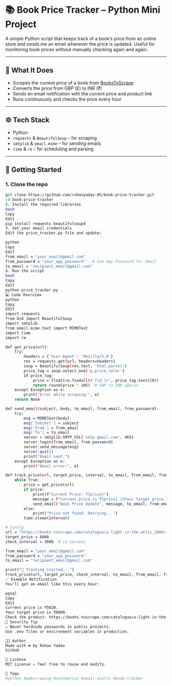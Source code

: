 # 📚 Book Price Tracker – Python Mini Project

A simple Python script that keeps track of a book’s price from an online store and sends me an email whenever the price is updated. Useful for monitoring book prices without manually checking again and again.

---

## 🔧 What It Does

- Scrapes the current price of a book from [BooksToScrape](https://books.toscrape.com)
- Converts the price from GBP (£) to INR (₹)
- Sends an email notification with the current price and product link
- Runs continuously and checks the price every hour

---

## ⚙️ Tech Stack

- Python
- `requests` & `BeautifulSoup` – for scraping
- `smtplib` & `email.mime` – for sending emails
- `time` & `re` – for scheduling and parsing

---

## 🚀 Getting Started

### 1. Clone the repo

```bash
git clone https://github.com/rohanyadav-05/book-price-tracker.git
cd book-price-tracker
2. Install the required libraries
bash
Copy
Edit
pip install requests beautifulsoup4
3. Set your email credentials
Edit the price_tracker.py file and update:

python
Copy
Edit
from_email = "your_email@gmail.com"
from_password = "your_app_password"   # Use App Password for Gmail
to_email = "recipient_email@gmail.com"
4. Run the script
bash
Copy
Edit
python price_tracker.py
💻 Code Overview
python
Copy
Edit
import requests
from bs4 import BeautifulSoup
import smtplib
from email.mime.text import MIMEText
import time
import re

def get_price(url):
    try:
        headers = {'User-Agent': 'Mozilla/5.0'}
        res = requests.get(url, headers=headers)
        soup = BeautifulSoup(res.text, 'html.parser')
        price_tag = soup.select_one('p.price_color')
        if price_tag:
            price = float(re.findall(r'[\d.]+', price_tag.text)[0])
            return round(price * 105)  # GBP to INR approx
    except Exception as e:
        print("Error while scraping:", e)
    return None

def send_email(subject, body, to_email, from_email, from_password):
    try:
        msg = MIMEText(body)
        msg['Subject'] = subject
        msg['From'] = from_email
        msg['To'] = to_email
        server = smtplib.SMTP_SSL('smtp.gmail.com', 465)
        server.login(from_email, from_password)
        server.send_message(msg)
        server.quit()
        print("Email sent.")
    except Exception as e:
        print("Email error:", e)

def track_price(url, target_price, interval, to_email, from_email, from_password):
    while True:
        price = get_price(url)
        if price:
            print(f"Current Price: ₹{price}")
            message = f"Current price is ₹{price}.\nYour target price is ₹{target_price}.\nCheck the product: {url}"
            send_email("Book Price Update", message, to_email, from_email, from_password)
        else:
            print("Price not found. Retrying...")
        time.sleep(interval)

# Config
url = "https://books.toscrape.com/catalogue/a-light-in-the-attic_1000/index.html"
target_price = 6000
check_interval = 3600  # in seconds

from_email = "your_email@gmail.com"
from_password = "your_app_password"
to_email = "recipient_email@gmail.com"

print("📡 Tracking started...")
track_price(url, target_price, check_interval, to_email, from_email, from_password)
✅ Example Notification
You’ll get an email like this every hour:

pgsql
Copy
Edit
Current price is ₹5820.
Your target price is ₹6000.
Check the product: https://books.toscrape.com/catalogue/a-light-in-the-attic_1000/index.html
🔐 Security Tip
⚠️ Never hardcode passwords in public projects.
Use .env files or environment variables in production.

🧑‍💻 Author
Made with ❤️ by Rohan Yadav
GitHub

📄 License
MIT License – feel free to reuse and modify.

🔖 Tags
#python #webscraping #automation #email-alerts #book-tracker
